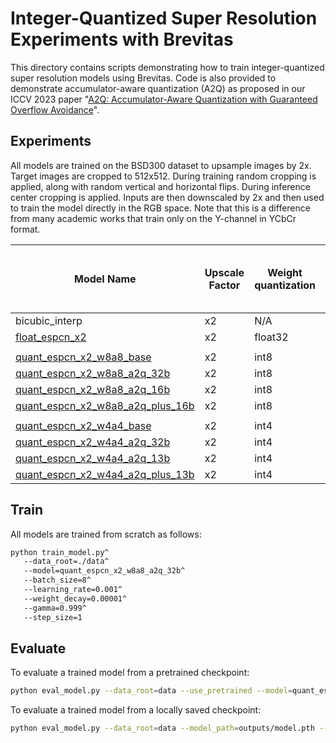 # Integer-Quantized Super Resolution Experiments with Brevitas

This directory contains scripts demonstrating how to train integer-quantized super resolution models using Brevitas.
Code is also provided to demonstrate accumulator-aware quantization (A2Q) as proposed in our ICCV 2023 paper "[A2Q: Accumulator-Aware Quantization with Guaranteed Overflow Avoidance](https://arxiv.org/abs/2308.13504)".

## Experiments

All models are trained on the BSD300 dataset to upsample images by 2x.
Target images are cropped to 512x512.
During training random cropping is applied, along with random vertical and horizontal flips.
During inference center cropping is applied.
Inputs are then downscaled by 2x and then used to train the model directly in the RGB space.
Note that this is a difference from many academic works that train only on the Y-channel in YCbCr format.

| Model Name | Upscale Factor | Weight quantization | Activation quantization | Peak Signal-to-Noise Ratio |
|-----------------------------|----------------|---------------------|-------------------------|----------------------------|
| bicubic_interp | x2 | N/A | N/A | 28.71 |
| [float_espcn_x2](https://github.com/Xilinx/brevitas/releases/download/super_res_r1/float_espcn_x2-2f85a454.pth) | x2 | float32 | float32 | 31.03 |
||
| [quant_espcn_x2_w8a8_base](https://github.com/Xilinx/brevitas/releases/download/super_res_r1/quant_espcn_x2_w8a8_base-f761e4a1.pth) | x2 | int8 | (u)int8 | 30.96 |
| [quant_espcn_x2_w8a8_a2q_32b](https://github.com/Xilinx/brevitas/releases/download/super_res_r1/quant_espcn_x2_w8a8_a2q_32b-85470d9b.pth) | x2 | int8 | (u)int8 | 30.79 |
| [quant_espcn_x2_w8a8_a2q_16b](https://github.com/Xilinx/brevitas/releases/download/super_res_r1/quant_espcn_x2_w8a8_a2q_16b-f9e1da66.pth) | x2 | int8 | (u)int8 | 30.56 |
| [quant_espcn_x2_w8a8_a2q_plus_16b](https://github.com/Xilinx/brevitas/releases/download/super_res_r2/quant_espcn_x2_w8a8_a2q_plus_16b-0ddf46f1.pth) | x2 | int8 | (u)int8 | 31.24 |
||
| [quant_espcn_x2_w4a4_base](https://github.com/Xilinx/brevitas/releases/download/super_res_r1/quant_espcn_x2_w4a4_base-80658e6d.pth) | x2 | int4 | (u)int4 | 30.30 |
| [quant_espcn_x2_w4a4_a2q_32b](https://github.com/Xilinx/brevitas/releases/download/super_res_r1/quant_espcn_x2_w4a4_a2q_32b-8702a412.pth) | x2 | int4 | (u)int4 | 30.27 |
| [quant_espcn_x2_w4a4_a2q_13b](https://github.com/Xilinx/brevitas/releases/download/super_res_r1/quant_espcn_x2_w4a4_a2q_13b-9fff234e.pth) | x2 | int4 | (u)int4 | 30.24 |
| [quant_espcn_x2_w4a4_a2q_plus_13b](https://github.com/Xilinx/brevitas/releases/download/super_res_r2/quant_espcn_x2_w4a4_a2q_plus_13b-6e6d55f0.pth) | x2 | int4 | (u)int4 | 30.95 |


## Train

All models are trained from scratch as follows:
 ```bash
python train_model.py^
    --data_root=./data^
    --model=quant_espcn_x2_w8a8_a2q_32b^
    --batch_size=8^
    --learning_rate=0.001^
    --weight_decay=0.00001^
    --gamma=0.999^
    --step_size=1
 ```

## Evaluate

To evaluate a trained model from a pretrained checkpoint:
```bash
python eval_model.py --data_root=data --use_pretrained --model=quant_espcn_x2_w8a8_a2q_32b
```

To evaluate a trained model from a locally saved checkpoint:
```bash
python eval_model.py --data_root=data --model_path=outputs/model.pth --model=quant_espcn_x2_w8a8_a2q_32b
```
